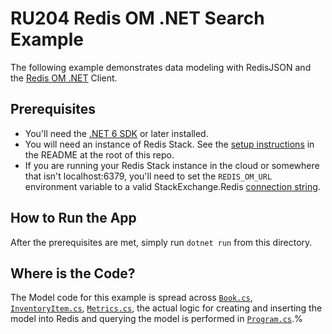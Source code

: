 # RU204 Redis OM .NET Search Example

The following example demonstrates data modeling with RedisJSON and the [Redis OM .NET](https://github.com/redis/redis-om-dotnet) Client.

## Prerequisites

* You'll need the [.NET 6 SDK](https://dotnet.microsoft.com/en-us/download/dotnet/6.0) or later installed.
* You will need an instance of Redis Stack.  See the [setup instructions](/README.md) in the README at the root of this repo.
* If you are running your Redis Stack instance in the cloud or somewhere that isn't localhost:6379, you'll need to set the `REDIS_OM_URL` environment variable to a valid StackExchange.Redis [connection string](https://stackexchange.github.io/StackExchange.Redis/Configuration#basic-configuration-strings).

## How to Run the App

After the prerequisites are met, simply run `dotnet run` from this directory.

## Where is the Code?

The Model code for this example is spread across [`Book.cs`](./Book.cs), [`InventoryItem.cs`](./InventoryItem.cs), [`Metrics.cs`](./Metrics.cs), the actual logic for creating and inserting the model into Redis and querying the model is performed in [`Program.cs`](Program.cs).%